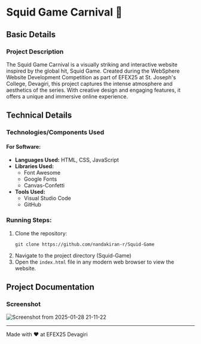 # Squid Game Carnival 🦑

## Basic Details

### Project Description
The Squid Game Carnival is a visually striking and interactive website inspired by the global hit, Squid Game. Created during the WebSphere Website Development Competition as part of EFEX25 at St. Joseph's College, Devagiri, this project captures the intense atmosphere and aesthetics of the series. With creative design and engaging features, it offers a unique and immersive online experience.

## Technical Details

### Technologies/Components Used
#### For Software:
- **Languages Used:** HTML, CSS, JavaScript
- **Libraries Used:**
  - Font Awesome
  - Google Fonts
  - Canvas-Confetti
- **Tools Used:**
  - Visual Studio Code
  - GitHub

### Running Steps:
1. Clone the repository:
   ```
   git clone https://github.com/nandakiran-r/Squid-Game
   ```
1. Navigate to the project directory (Squid-Game)
2. Open the `index.html` file in any modern web browser to view the website.

## Project Documentation

### Screenshot
![Screenshot from 2025-01-28 21-11-22](https://github.com/user-attachments/assets/796b5729-7891-4794-ae54-3577b46c24df)


---
Made with ❤️ at EFEX25 Devagiri
